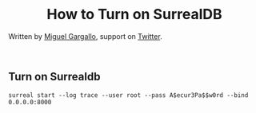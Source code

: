 <br>
  <h1 align="center">How to Turn on SurrealDB</h1>
<p>
  Written by <a href="https://github.com/miguelgargallo" target="_blank">Miguel Gargallo</a>, support on <a href="https://twitter.com/miguelgargallo" target="_blank">Twitter</a>.
</p>
<br>

## Turn on Surrealdb

	surreal start --log trace --user root --pass A$ecur3Pa$$w0rd --bind 0.0.0.0:8000

